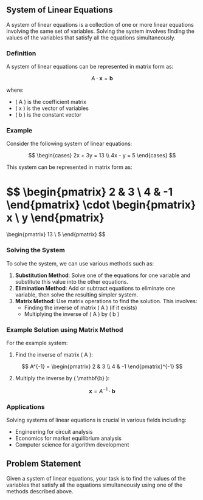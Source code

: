 ## System of Linear Equations

A system of linear equations is a collection of one or more linear equations involving the same set of variables. Solving the system involves finding the values of the variables that satisfy all the equations simultaneously.

### Definition

A system of linear equations can be represented in matrix form as:

$$
A \cdot \mathbf{x} = \mathbf{b}
$$

where:
- \( A \) is the coefficient matrix
- \( x \) is the vector of variables
- \( b \) is the constant vector

### Example

Consider the following system of linear equations:

$$
\begin{cases}
2x + 3y = 13 \\
4x - y = 5
\end{cases}
$$

This system can be represented in matrix form as:

$$
\begin{pmatrix}
2 & 3 \\
4 & -1
\end{pmatrix}
\cdot
\begin{pmatrix}
x \\
y
\end{pmatrix}
=
\begin{pmatrix}
13 \\
5
\end{pmatrix}
$$

### Solving the System

To solve the system, we can use various methods such as:

1. **Substitution Method**: Solve one of the equations for one variable and substitute this value into the other equations.
2. **Elimination Method**: Add or subtract equations to eliminate one variable, then solve the resulting simpler system.
3. **Matrix Method**: Use matrix operations to find the solution. This involves:
   - Finding the inverse of matrix \( A \) (if it exists)
   - Multiplying the inverse of \( A \) by \( b )

### Example Solution using Matrix Method

For the example system:

1. Find the inverse of matrix \( A \):

$$
A^{-1} = \begin{pmatrix}
2 & 3 \\
4 & -1
\end{pmatrix}^{-1}
$$

2. Multiply the inverse by \( \mathbf{b} \):

$$
\mathbf{x} = A^{-1} \cdot \mathbf{b}
$$

### Applications

Solving systems of linear equations is crucial in various fields including:
- Engineering for circuit analysis
- Economics for market equilibrium analysis
- Computer science for algorithm development

## Problem Statement

Given a system of linear equations, your task is to find the values of the variables that satisfy all the equations simultaneously using one of the methods described above.
